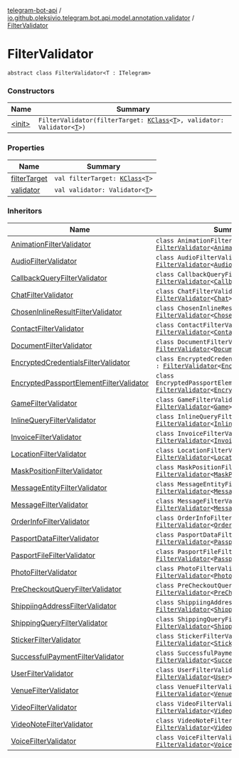 [telegram-bot-api](../../index.md) / [io.github.oleksivio.telegram.bot.api.model.annotation.validator](../index.md) / [FilterValidator](./index.md)

# FilterValidator

`abstract class FilterValidator<T : ITelegram>`

### Constructors

| Name | Summary |
|---|---|
| [&lt;init&gt;](-init-.md) | `FilterValidator(filterTarget: `[`KClass`](https://kotlinlang.org/api/latest/jvm/stdlib/kotlin.reflect/-k-class/index.html)`<`[`T`](index.md#T)`>, validator: Validator<`[`T`](index.md#T)`>)` |

### Properties

| Name | Summary |
|---|---|
| [filterTarget](filter-target.md) | `val filterTarget: `[`KClass`](https://kotlinlang.org/api/latest/jvm/stdlib/kotlin.reflect/-k-class/index.html)`<`[`T`](index.md#T)`>` |
| [validator](validator.md) | `val validator: Validator<`[`T`](index.md#T)`>` |

### Inheritors

| Name | Summary |
|---|---|
| [AnimationFilterValidator](../../io.github.oleksivio.telegram.bot.api.model.annotation.validator.impl/-animation-filter-validator/index.md) | `class AnimationFilterValidator : `[`FilterValidator`](./index.md)`<`[`Animation`](../../io.github.oleksivio.telegram.bot.api.model.objects.std.game/-animation/index.md)`>` |
| [AudioFilterValidator](../../io.github.oleksivio.telegram.bot.api.model.annotation.validator.impl/-audio-filter-validator/index.md) | `class AudioFilterValidator : `[`FilterValidator`](./index.md)`<`[`Audio`](../../io.github.oleksivio.telegram.bot.api.model.objects.std.files/-audio/index.md)`>` |
| [CallbackQueryFilterValidator](../../io.github.oleksivio.telegram.bot.api.model.annotation.validator.impl/-callback-query-filter-validator/index.md) | `class CallbackQueryFilterValidator : `[`FilterValidator`](./index.md)`<`[`CallbackQuery`](../../io.github.oleksivio.telegram.bot.api.model.objects.std/-callback-query/index.md)`>` |
| [ChatFilterValidator](../../io.github.oleksivio.telegram.bot.api.model.annotation.validator.impl/-chat-filter-validator/index.md) | `class ChatFilterValidator : `[`FilterValidator`](./index.md)`<`[`Chat`](../../io.github.oleksivio.telegram.bot.api.model.objects.std/-chat/index.md)`>` |
| [ChosenInlineResultFilterValidator](../../io.github.oleksivio.telegram.bot.api.model.annotation.validator.impl/-chosen-inline-result-filter-validator/index.md) | `class ChosenInlineResultFilterValidator : `[`FilterValidator`](./index.md)`<`[`ChosenInlineResult`](../../io.github.oleksivio.telegram.bot.api.model.objects.inline/-chosen-inline-result/index.md)`>` |
| [ContactFilterValidator](../../io.github.oleksivio.telegram.bot.api.model.annotation.validator.impl/-contact-filter-validator/index.md) | `class ContactFilterValidator : `[`FilterValidator`](./index.md)`<`[`Contact`](../../io.github.oleksivio.telegram.bot.api.model.objects.std/-contact/index.md)`>` |
| [DocumentFilterValidator](../../io.github.oleksivio.telegram.bot.api.model.annotation.validator.impl/-document-filter-validator/index.md) | `class DocumentFilterValidator : `[`FilterValidator`](./index.md)`<`[`Document`](../../io.github.oleksivio.telegram.bot.api.model.objects.std.files/-document/index.md)`>` |
| [EncryptedCredentialsFilterValidator](../../io.github.oleksivio.telegram.bot.api.model.annotation.validator.impl/-encrypted-credentials-filter-validator/index.md) | `class EncryptedCredentialsFilterValidator : `[`FilterValidator`](./index.md)`<`[`EncryptedCredentials`](../../io.github.oleksivio.telegram.bot.api.model.objects.passport/-encrypted-credentials/index.md)`>` |
| [EncryptedPassportElementFilterValidator](../../io.github.oleksivio.telegram.bot.api.model.annotation.validator.impl/-encrypted-passport-element-filter-validator/index.md) | `class EncryptedPassportElementFilterValidator : `[`FilterValidator`](./index.md)`<`[`EncryptedPassportElement`](../../io.github.oleksivio.telegram.bot.api.model.objects.passport/-encrypted-passport-element/index.md)`>` |
| [GameFilterValidator](../../io.github.oleksivio.telegram.bot.api.model.annotation.validator.impl/-game-filter-validator/index.md) | `class GameFilterValidator : `[`FilterValidator`](./index.md)`<`[`Game`](../../io.github.oleksivio.telegram.bot.api.model.objects.std.game/-game/index.md)`>` |
| [InlineQueryFilterValidator](../../io.github.oleksivio.telegram.bot.api.model.annotation.validator.impl/-inline-query-filter-validator/index.md) | `class InlineQueryFilterValidator : `[`FilterValidator`](./index.md)`<`[`InlineQuery`](../../io.github.oleksivio.telegram.bot.api.model.objects.inline/-inline-query/index.md)`>` |
| [InvoiceFilterValidator](../../io.github.oleksivio.telegram.bot.api.model.annotation.validator.impl/-invoice-filter-validator/index.md) | `class InvoiceFilterValidator : `[`FilterValidator`](./index.md)`<`[`Invoice`](../../io.github.oleksivio.telegram.bot.api.model.objects.payments/-invoice/index.md)`>` |
| [LocationFilterValidator](../../io.github.oleksivio.telegram.bot.api.model.annotation.validator.impl/-location-filter-validator/index.md) | `class LocationFilterValidator : `[`FilterValidator`](./index.md)`<`[`Location`](../../io.github.oleksivio.telegram.bot.api.model.objects.std/-location/index.md)`>` |
| [MaskPositionFilterValidator](../../io.github.oleksivio.telegram.bot.api.model.annotation.validator.impl/-mask-position-filter-validator/index.md) | `class MaskPositionFilterValidator : `[`FilterValidator`](./index.md)`<`[`MaskPosition`](../../io.github.oleksivio.telegram.bot.api.model.objects.std.sticker/-mask-position/index.md)`>` |
| [MessageEntityFilterValidator](../../io.github.oleksivio.telegram.bot.api.model.annotation.validator.impl/-message-entity-filter-validator/index.md) | `class MessageEntityFilterValidator : `[`FilterValidator`](./index.md)`<`[`MessageEntity`](../../io.github.oleksivio.telegram.bot.api.model.objects.std/-message-entity/index.md)`>` |
| [MessageFilterValidator](../../io.github.oleksivio.telegram.bot.api.model.annotation.validator.impl/-message-filter-validator/index.md) | `class MessageFilterValidator : `[`FilterValidator`](./index.md)`<`[`Message`](../../io.github.oleksivio.telegram.bot.api.model.objects.std/-message/index.md)`>` |
| [OrderInfoFilterValidator](../../io.github.oleksivio.telegram.bot.api.model.annotation.validator.impl/-order-info-filter-validator/index.md) | `class OrderInfoFilterValidator : `[`FilterValidator`](./index.md)`<`[`OrderInfo`](../../io.github.oleksivio.telegram.bot.api.model.objects.payments/-order-info/index.md)`>` |
| [PasportDataFilterValidator](../../io.github.oleksivio.telegram.bot.api.model.annotation.validator.impl/-pasport-data-filter-validator/index.md) | `class PasportDataFilterValidator : `[`FilterValidator`](./index.md)`<`[`PassportData`](../../io.github.oleksivio.telegram.bot.api.model.objects.passport/-passport-data/index.md)`>` |
| [PasportFileFilterValidator](../../io.github.oleksivio.telegram.bot.api.model.annotation.validator.impl/-pasport-file-filter-validator/index.md) | `class PasportFileFilterValidator : `[`FilterValidator`](./index.md)`<`[`PassportFile`](../../io.github.oleksivio.telegram.bot.api.model.objects.passport/-passport-file/index.md)`>` |
| [PhotoFilterValidator](../../io.github.oleksivio.telegram.bot.api.model.annotation.validator.impl/-photo-filter-validator/index.md) | `class PhotoFilterValidator : `[`FilterValidator`](./index.md)`<`[`PhotoSize`](../../io.github.oleksivio.telegram.bot.api.model.objects.std.files/-photo-size/index.md)`>` |
| [PreCheckoutQueryFilterValidator](../../io.github.oleksivio.telegram.bot.api.model.annotation.validator.impl/-pre-checkout-query-filter-validator/index.md) | `class PreCheckoutQueryFilterValidator : `[`FilterValidator`](./index.md)`<`[`PreCheckoutQuery`](../../io.github.oleksivio.telegram.bot.api.model.objects.payments/-pre-checkout-query/index.md)`>` |
| [ShippiingAddressFilterValidator](../../io.github.oleksivio.telegram.bot.api.model.annotation.validator.impl/-shippiing-address-filter-validator/index.md) | `class ShippiingAddressFilterValidator : `[`FilterValidator`](./index.md)`<`[`ShippingAddress`](../../io.github.oleksivio.telegram.bot.api.model.objects.payments/-shipping-address/index.md)`>` |
| [ShippingQueryFilterValidator](../../io.github.oleksivio.telegram.bot.api.model.annotation.validator.impl/-shipping-query-filter-validator/index.md) | `class ShippingQueryFilterValidator : `[`FilterValidator`](./index.md)`<`[`ShippingQuery`](../../io.github.oleksivio.telegram.bot.api.model.objects.payments/-shipping-query/index.md)`>` |
| [StickerFilterValidator](../../io.github.oleksivio.telegram.bot.api.model.annotation.validator.impl/-sticker-filter-validator/index.md) | `class StickerFilterValidator : `[`FilterValidator`](./index.md)`<`[`Sticker`](../../io.github.oleksivio.telegram.bot.api.model.objects.std.sticker/-sticker/index.md)`>` |
| [SuccessfulPaymentFilterValidator](../../io.github.oleksivio.telegram.bot.api.model.annotation.validator.impl/-successful-payment-filter-validator/index.md) | `class SuccessfulPaymentFilterValidator : `[`FilterValidator`](./index.md)`<`[`SuccessfulPayment`](../../io.github.oleksivio.telegram.bot.api.model.objects.payments/-successful-payment/index.md)`>` |
| [UserFilterValidator](../../io.github.oleksivio.telegram.bot.api.model.annotation.validator.impl/-user-filter-validator/index.md) | `class UserFilterValidator : `[`FilterValidator`](./index.md)`<`[`User`](../../io.github.oleksivio.telegram.bot.api.model.objects.std/-user/index.md)`>` |
| [VenueFilterValidator](../../io.github.oleksivio.telegram.bot.api.model.annotation.validator.impl/-venue-filter-validator/index.md) | `class VenueFilterValidator : `[`FilterValidator`](./index.md)`<`[`Venue`](../../io.github.oleksivio.telegram.bot.api.model.objects.std/-venue/index.md)`>` |
| [VideoFilterValidator](../../io.github.oleksivio.telegram.bot.api.model.annotation.validator.impl/-video-filter-validator/index.md) | `class VideoFilterValidator : `[`FilterValidator`](./index.md)`<`[`Video`](../../io.github.oleksivio.telegram.bot.api.model.objects.std.files/-video/index.md)`>` |
| [VideoNoteFilterValidator](../../io.github.oleksivio.telegram.bot.api.model.annotation.validator.impl/-video-note-filter-validator/index.md) | `class VideoNoteFilterValidator : `[`FilterValidator`](./index.md)`<`[`VideoNote`](../../io.github.oleksivio.telegram.bot.api.model.objects.std.files/-video-note/index.md)`>` |
| [VoiceFilterValidator](../../io.github.oleksivio.telegram.bot.api.model.annotation.validator.impl/-voice-filter-validator/index.md) | `class VoiceFilterValidator : `[`FilterValidator`](./index.md)`<`[`Voice`](../../io.github.oleksivio.telegram.bot.api.model.objects.std.files/-voice/index.md)`>` |
